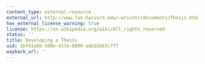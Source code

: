 ```yaml
---
content_type: external-resource
external_url: http://www.fas.harvard.edu/~wricntr/documents/Thesis.html
has_external_license_warning: true
license: https://en.wikipedia.org/wiki/All_rights_reserved
status: ''
title: Developing a Thesis
uid: 1bf41a6b-500e-417e-8899-ade1bb63c777
wayback_url: ''
---
```

